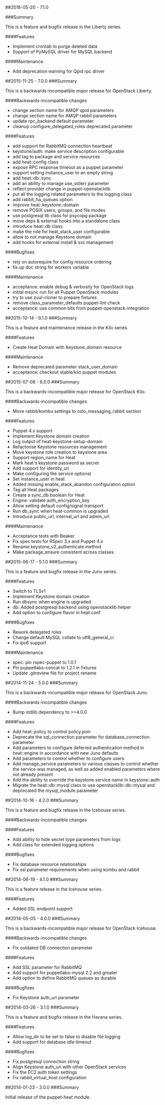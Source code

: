 ##2016-05-20 - 7.1.0

###Summary

This is a feature and bugfix release in the Liberty series.

####Features

- Implement crontab to purge deleted data
- Support of PyMySQL driver for MySQL backend

####Maintenance

- Add deprecation warning for Qpid rpc driver


##2015-11-25 - 7.0.0
###Summary

This is a backwards-incompatible major release for OpenStack Liberty.

####Backwards-incompatible changes
- change section name for AMQP qpid parameters
- change section name for AMQP rabbit parameters
- update rpc_backend default parameter
- cleanup configure_delegated_roles deprecated parameter

####Features
- add support for RabbitMQ connection heartbeat
- keystone/auth: make service description configurable
- add tag to package and service resources
- add heat::config class
- expose RPC response timeout as a puppet parameter
- support setting instance_user to an empty string
- add heat::db::sync
- add an ability to manage use_stderr parameter
- reflect provider change in puppet-openstacklib
- put all the logging related parameters to the logging class
- add rabbit_ha_queues option
- improve heat::keystone::domain
- remove POSIX users, groups, and file modes
- use postgresql lib class for psycopg package
- move deps & external hooks into a standalone class
- introduce heat::db class
- make the role for heat_stack_user configurable
- allow to not manage Keystone domain
- add hooks for external install & svc management

####Bugfixes
- rely on autorequire for config resource ordering
- fix up doc string for workers variable

####Maintenance
- acceptance: enable debug & verbosity for OpenStack logs
- initial msync run for all Puppet OpenStack modules
- try to use zuul-cloner to prepare fixtures
- remove class_parameter_defaults puppet-lint check
- acceptance: use common bits from puppet-openstack-integration

##2015-10-14 - 6.1.0
###Summary

This is a feature and maintenance release in the Kilo series.

####Features
- Create Heat Domain with Keystone_domain resource

####Maintenance
- Remove deprecated parameter stack_user_domain
- acceptance: checkout stable/kilo puppet modules

##2015-07-08 - 6.0.0
###Summary

This is a backwards-incompatible major release for OpenStack Kilo.

####Backwards-incompatible changes
- Move rabbit/kombu settings to oslo_messaging_rabbit section

####Features
- Puppet 4.x support
- Implement Keystone domain creation
- Log output of heat-keystone-setup-domain
- Refactorise Keystone resources management
- Move keystone role creation to keystone area
- Support region_name for Heat
- Mark heat's keystone password as secret
- Add support for identity_uri
- Make configuring the service optional
- Set instance_user in heat
- Added missing enable_stack_abandon configuration option
- Tag all Heat packages
- Create a sync_db boolean for Heat
- Engine: validate auth_encryption_key
- Allow setting default config/signal transport
- Run db_sync when heat-common is upgraded
- Introduce public_url, internal_url and admin_url

####Maintenance
- Acceptance tests with Beaker
- Fix spec tests for RSpec 3.x and Puppet 4.x
- Rename keystone_v2_authenticate method
- Make package_ensure consistent across classes

##2015-06-17 - 5.1.0
###Summary

This is a feature and bugfix release in the Juno series.

####Features
- Switch to TLSv1
- Implement Keystone domain creation
- Run dbsync when engine is upgraded
- db: Added postgresql backend using openstacklib helper
- Add option to configure flavor in heat.conf

####Bugfixes
- Rework delegated roles
- Change default MySQL collate to utf8_general_ci
- Fix ipv6 support

####Maintenance
- spec: pin rspec-puppet to 1.0.1
- Pin puppetlabs-concat to 1.2.1 in fixtures
- Update .gitreview file for project rename

##2014-11-24 - 5.0.0
###Summary

This is a backwards-incompatible major release for OpenStack Juno.

####Backwards-incompatible changes
- Bump stdlib dependency to >=4.0.0

####Features
- Add heat::policy to control policy.json
- Deprecate the sql_connection parameter for database_connection parameter
- Add parameters to configure deferred authentication method in heat::engine in
  accordance with new Juno defaults
- Add parameters to control whether to configure users
- Add manage_service parameters to various classes to control whether the
  service was managed, as well as added enabled parameters where not already
  present
- Add the ability to override the keystone service name in keystone::auth
- Migrate the heat::db::mysql class to use openstacklib::db::mysql and
  deprecated the mysql_module parameter

##2014-10-16 - 4.2.0
###Summary

This is a feature and bugfix release in the Icehouse series.

####Backwards-incompatible changes

####Features
- Add ability to hide secret type parameters from logs
- Add class for extended logging options

####Bugfixes
- Fix database resource relationships
- Fix ssl parameter requirements when using kombu and rabbit

##2014-06-19 - 4.1.0
###Summary

This is a feature release in the Icehouse series.

####Features
- Added SSL endpoint support

##2014-05-05 - 4.0.0
###Summary

This is a backwards-incompatible major release for OpenStack Icehouse.

####Backwards-incompatible changes
- Fix outdated DB connection parameter

####Features
- Add SSL parameter for RabbitMQ
- Add support for puppetlabs-mysql 2.2 and greater
- Add option to define RabbitMQ queues as durable

####Bugfixes
- Fix Keystone auth_uri parameter

##2014-03-26 - 3.1.0
###Summary

This is a feature and bugfix release in the Havana series.

####Features
- Allow log_dir to be set to false to disable file logging
- Add support for database idle timeout

####Bugfixes
- Fix postgresql connection string
- Align Keystone auth_uri with other OpenStack services
- Fix the EC2 auth token settings
- Fix rabbit_virtual_host configuration

##2014-01-23 - 3.0.0
###Summary

Initial release of the puppet-heat module.
